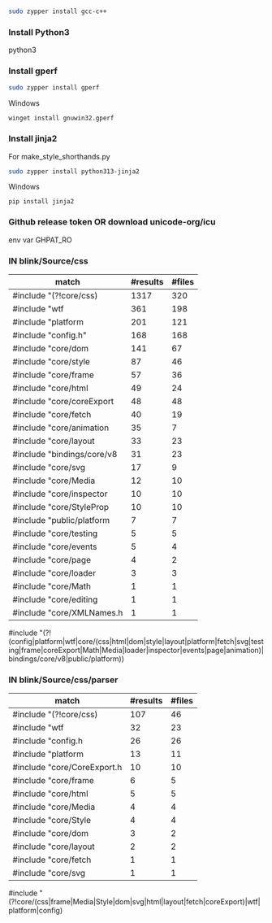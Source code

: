 

###
```bash
sudo zypper install gcc-c++
```

### Install Python3

python3

### Install gperf

```bash
sudo zypper install gperf
```

Windows
```shell
winget install gnuwin32.gperf
```

### Install jinja2

For make_style_shorthands.py
```bash
sudo zypper install python313-jinja2
```

Windows
```shell
pip install jinja2
```

### Github release token OR download unicode-org/icu

env var GHPAT_RO



### IN blink/Source/css
| match                      | #results | #files
| -------------------------- | -------- | ------
| #include "(?!core/css)     | 1317     | 320
| #include "wtf              | 361      | 198
| #include "platform         | 201      | 121
| #include "config.h"        | 168      | 168
| #include "core/dom         | 141      | 67
| #include "core/style       | 87       | 46
| #include "core/frame       | 57       | 36
| #include "core/html        | 49       | 24
| #include "core/coreExport  | 48       | 48
| #include "core/fetch       | 40       | 19
| #include "core/animation   | 35       | 7
| #include "core/layout      | 33       | 23
| #include "bindings/core/v8 | 31       | 23
| #include "core/svg         | 17       | 9
| #include "core/Media       | 12       | 10
| #include "core/inspector   | 10       | 10
| #include "core/StyleProp   | 10       | 10
| #include "public/platform  | 7        | 7
| #include "core/testing     | 5        | 5
| #include "core/events      | 5        | 4
| #include "core/page        | 4        | 2
| #include "core/loader      | 3        | 3
| #include "core/Math        | 1        | 1
| #include "core/editing     | 1        | 1
| #include "core/XMLNames.h  | 1        | 1

#include "(?!(config|platform|wtf|core\/(css|html|dom|style|layout|platform|fetch|svg|testing|frame|coreExport|Math|Media|loader|inspector|events|page|animation)|bindings\/core\/v8|public\/platform))

### IN blink/Source/css/parser
| match                      | #results | #files
| -------------------------- | -------- | ------
| #include "(?!core/css)     | 107      | 46
| #include "wtf              | 32       | 23
| #include "config.h         | 26       | 26
| #include "platform         | 13       | 11
| #include "core/CoreExport.h| 10       | 10
| #include "core/frame       | 6        | 5
| #include "core/html        | 5        | 5
| #include "core/Media       | 4        | 4
| #include "core/Style       | 4        | 4
| #include "core/dom         | 3        | 2
| #include "core/layout      | 2        | 2
| #include "core/fetch       | 1        | 1
| #include "core/svg         | 1        | 1

#include "(?!core\/(css|frame|Media|Style|dom|svg|html|layout|fetch|coreExport)|wtf|platform|config)